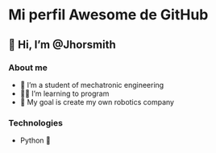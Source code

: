 # Mi perfil Awesome de GitHub
## 👋 Hi, I’m @Jhorsmith
### About me
- 🤖 I’m a student of mechatronic engineering
- 🧑‍💻 I’m learning to program
- 🎯 My goal is create my own robotics company

### Technologies
- Python 🐍

<!--
**Jhorsmith/Jhorsmith** is a ✨ _special_ ✨ repository because its `README.md` (this file) appears on your GitHub profile.

Here are some ideas to get you started:

- 🔭 I’m currently working on ...
- 🌱 I’m currently learning ...
- 👯 I’m looking to collaborate on ...
- 🤔 I’m looking for help with ...
- 💬 Ask me about ...
- 📫 How to reach me: ...
- 😄 Pronouns: ...
- ⚡ Fun fact: ...
-->
